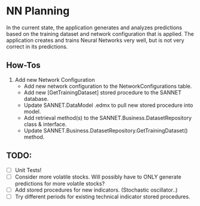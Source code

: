 # NN Planning
In the current state, the application generates and analyzes predictions based on the training dataset and network configuration that is applied. The application creates and trains Neural Networks very well, but is not very correct in its predictions.

## How-Tos
1. Add new Network Configuration
   * Add new network configuration to the NetworkConfigurations table.
   * Add new [GetTrainingDataset] stored procedure to the SANNET database.
   * Update SANNET.DataModel .edmx to pull new stored procedure into model.
   * Add retrieval method(s) to the SANNET.Business.DatasetRepository class & interface.
   * Update SANNET.Business.DatasetRepository.GetTrainingDataset() method.

## TODO:
- [ ] Unit Tests!
- [ ] Consider more volatile stocks. Will possibly have to ONLY generate predictions for more volatile stocks?
- [ ] Add stored procedures for new indicators. (Stochastic oscillator..)
- [ ] Try different periods for existing technical indicator stored procedures.
